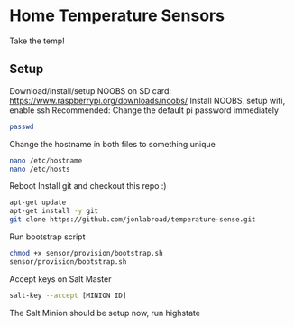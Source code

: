 # Home Temperature Sensors
Take the temp!
## Setup ##
Download/install/setup NOOBS on SD card: https://www.raspberrypi.org/downloads/noobs/
Install NOOBS, setup wifi, enable ssh
Recommended: Change the default pi password immediately
```sh
passwd
```
Change the hostname in both files to something unique
```sh
nano /etc/hostname
nano /etc/hosts
```
Reboot
Install git and checkout this repo :)
``` sh
apt-get update
apt-get install -y git
git clone https://github.com/jonlabroad/temperature-sense.git
```
Run bootstrap script
``` sh
chmod +x sensor/provision/bootstrap.sh
sensor/provision/bootstrap.sh
```
Accept keys on Salt Master
```sh
salt-key --accept [MINION ID]
```
The Salt Minion should be setup now, run highstate
